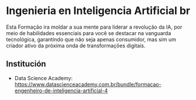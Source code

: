 # Ingenieria en Inteligencia Artificial br
Esta Formação ira moldar a sua mente para liderar a revolução da IA, por meio de habilidades essenciais para você se destacar na vanguarda tecnológica, garantindo que não seja apenas consumidor, mas sim um criador ativo da próxima onda de transformações digitais.

## Institución

- Data Science Academy: https://www.datascienceacademy.com.br/bundle/formacao-engenheiro-de-inteligencia-artificial-4
